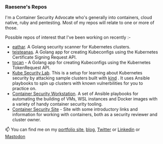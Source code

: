 ### Raesene's Repos

I'm a Container Security Advocate who's generally into containers, cloud native, ruby and pentesting.  Most of my repos will relate to one or more of those.

Possible repos of interest that I've been working on recently :-

- [eathar](https://github.com/raesene/eathar). A Golang security scanner for Kubernetes clusters.
- [teisteanas](https://github.com/raesene/teisteanas). A Golang app for creating Kubeconfigs using the Kubernetes Certificate Signing Request API.
- [tocan](https://github.com/raesene/tocan) - A Golang app for creating Kubeconfigs using the Kubernetes TokenRequest API.
- [Kube Security Lab](https://github.com/raesene/kube_security_lab/). This is a setup for learning about Kubernetes security by attacking sample clusters built with [kind](https://github.com/kubernetes-sigs/kind) . It uses Ansible playbooks to spin up clusters with known vulnerbilities for you to practice on.
- [Container Security Workstation](https://github.com/raesene/container_sec_workstation). A set of Ansible playbooks for automating the building of VMs, WSL instances and Docker images with a variety of handy container security tooling.
- [Container Security Site](https://www.container-security.site/) - Site with some introductory links and information for working with containers, both as a security reviewer and cluster owner.



📫 You can find me on my [portfolio site](https://www.mccune.org.uk), [blog](https://raesene.github.io/), [Twitter](https://twitter.com/raesene/) or [Linkedin](https://www.linkedin.com/in/rorym/) or <a rel="me" href="https://infosec.exchange/@raesene">Mastodon</a>

<!--
**raesene/raesene** is a ✨ _special_ ✨ repository because its `README.md` (this file) appears on your GitHub profile.

Here are some ideas to get you started:

- 🔭 I’m currently working on ...
- 🌱 I’m currently learning ...
- 👯 I’m looking to collaborate on ...
- 🤔 I’m looking for help with ...
- 💬 Ask me about ...
- 📫 How to reach me: ...
- 😄 Pronouns: ...
- ⚡ Fun fact: ...
-->
